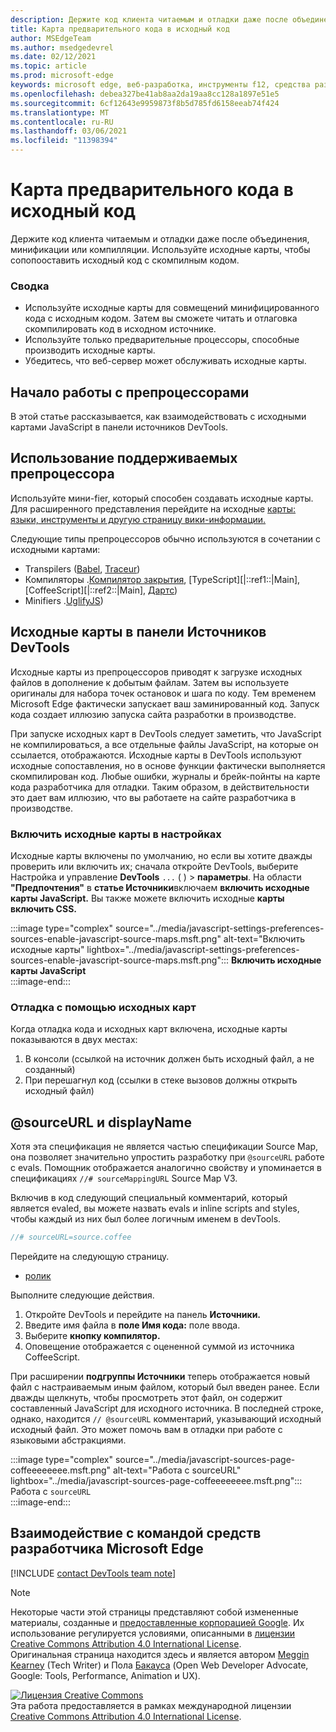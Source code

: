 ```yaml
---
description: Держите код клиента читаемым и отладки даже после объединения, минификации или компилляции.
title: Карта предварительного кода в исходный код
author: MSEdgeTeam
ms.author: msedgedevrel
ms.date: 02/12/2021
ms.topic: article
ms.prod: microsoft-edge
keywords: microsoft edge, веб-разработка, инструменты f12, средства разработчика
ms.openlocfilehash: debea327be41ab8aa2da19aa8cc128a1897e51e5
ms.sourcegitcommit: 6cf12643e9959873f8b5d785fd6158eeab74f424
ms.translationtype: MT
ms.contentlocale: ru-RU
ms.lasthandoff: 03/06/2021
ms.locfileid: "11398394"
---
```

<!-- Copyright Meggin Kearney and Paul Bakaus

   Licensed under the Apache License, Version 2.0 (the "License");
   you may not use this file except in compliance with the License.
   You may obtain a copy of the License at

       https://www.apache.org/licenses/LICENSE-2.0

   Unless required by applicable law or agreed to in writing, software
   distributed under the License is distributed on an "AS IS" BASIS,
   WITHOUT WARRANTIES OR CONDITIONS OF ANY KIND, either express or implied.
   See the License for the specific language governing permissions and
   limitations under the License.  -->  

# <a name="map-preprocessed-code-to-source-code"></a>Карта предварительного кода в исходный код  

Держите код клиента читаемым и отладки даже после объединения, минификации или компилляции.  Используйте исходные карты, чтобы сопопооставить исходный код с скомпилным кодом.  

### <a name="summary"></a>Сводка  

*   Используйте исходные карты для совмещений минифицированного кода с исходным кодом.  Затем вы сможете читать и отлаговка скомпилировать код в исходном источнике.  
*   Используйте только предварительные процессоры, способные производить исходные карты.  
*   Убедитесь, что веб-сервер может обслуживать исходные карты.  
    
<!--todo: add link to preprocessors capable of producing Source Maps when section is available -->  
<!--[]: /web/tools/setup/setup-preprocessors?#supported_preprocessors ""  -->  

## <a name="get-started-with-preprocessors"></a>Начало работы с препроцессорами  

В этой статье рассказывается, как взаимодействовать с исходными картами JavaScript в панели источников DevTools.  <!--For a first overview of what preprocessors are, how each may help, and how Source Maps work; navigate to Set Up CSS & JS Preprocessors.  -->  

<!--todo: add link to Set Up CSS & JS Preprocessors when section is available -->  
<!--[]: /web/tools/setup/setup-preprocessors#debugging-and-editing-preprocessed-content ""  -->  

## <a name="use-a-supported-preprocessor"></a>Использование поддерживаемых препроцессора  

Используйте мини-fier, который способен создавать исходные карты.  <!--For the most popular options, navigate to preprocessor support section.  -->  Для расширенного представления перейдите на исходные [карты: языки, инструменты и другую страницу вики-информации.][GitHubWikiSourceMapsLanguagesTools]  

<!--todo: add link to display the preprocessor support section when section is available -->  
<!--[]: /web/tools/setup/setup-preprocessors?#supported_preprocessors ""  -->  

Следующие типы препроцессоров обычно используются в сочетании с исходными картами:  

*   Transpilers \([Babel][BabelJS], [Traceur][GitHubWikiGoogleTraceurCompiler]\)  
*   Компиляторы \.[Компилятор закрытия][GitHubGoogleClosureCompiler], [TypeScript][|::ref1::|Main], [CoffeeScript][|::ref2::|Main], [Дартс][DartMain]\)  
*   Minifiers \.[UglifyJS][GitHubMishooUglifyJS]\)  
    
## <a name="source-maps-in-devtools-sources-panel"></a>Исходные карты в панели Источников DevTools  

Исходные карты из препроцессоров приводят к загрузке исходных файлов в дополнение к добытым файлам.  Затем вы используете оригиналы для набора точек остановок и шага по коду.  Тем временем Microsoft Edge фактически запускает ваш заминированный код.  Запуск кода создает иллюзию запуска сайта разработки в производстве.  

При запуске исходных карт в DevTools следует заметить, что JavaScript не компилироваться, а все отдельные файлы JavaScript, на которые он ссылается, отображаются.  Исходные карты в DevTools используют исходные сопоставления, но в основе функции фактически выполняется скомпилирован код.  Любые ошибки, журналы и брейк-пойнты на карте кода разработчика для отладки.  Таким образом, в действительности это дает вам иллюзию, что вы работаете на сайте разработчика в производстве.  

### <a name="enable-source-maps-in-settings"></a>Включить исходные карты в настройках  

Исходные карты включены по умолчанию<!-- \(as of Microsoft Edge 39\)-->, но если вы хотите дважды проверить или включить их; сначала откройте DevTools, выберите Настройка и управление **DevTools** `...` \( \) > **параметры**.  На области **"Предпочтения"** в **статье Источники**включаем **включить исходные карты JavaScript.**  Вы также можете включить исходные **карты включить CSS.**  

:::image type="complex" source="../media/javascript-settings-preferences-sources-enable-javascript-source-maps.msft.png" alt-text="Включить исходные карты" lightbox="../media/javascript-settings-preferences-sources-enable-javascript-source-maps.msft.png":::
   **Включить исходные карты JavaScript**  
:::image-end:::  

### <a name="debugging-with-source-maps"></a>Отладка с помощью исходных карт  

Когда отладка кода и исходных карт включена, исходные карты показываются в двух местах:  

1.  В консоли \(ссылкой на источник должен быть исходный файл, а не созданный\)  
1.  При перешагнул код \(ссылки в стеке вызовов должны открыть исходный файл\)  
    
<!--todo: add link to debugging your code when section is available -->  
<!--[DebugBreakpointsStepCode]: ../debug/breakpoints/step-code.md ""  -->  

## <a name="sourceurl-and-displayname"></a>@sourceURL и displayName  

Хотя эта спецификация не является частью спецификации Source Map, она позволяет значительно упростить разработку при `@sourceURL` работе с evals.  Помощник отображается аналогично свойству и упоминается в спецификациях `//# sourceMappingURL` Source Map V3.  

Включив в код следующий специальный комментарий, который является evaled, вы можете назвать evals и inline scripts and styles, чтобы каждый из них был более логичным именем в devTools.  

```javascript
//# sourceURL=source.coffee
```  

Перейдите на следующую страницу.  

*   [ролик][CssNinjaDemoSourceMapping]

Выполните следующие действия.  

1.  Откройте DevTools и перейдите на панель **Источники.**  
1.  Введите имя файла в **поле Имя кода:** поле ввода.  
1.  Выберите **кнопку компилятор.**  
1.  Оповещение отображается с оцененной суммой из источника CoffeeScript.  
    
При расширении **подгруппы Источники** теперь отображается новый файл с настраиваемым иным файлом, который был введен ранее.  Если дважды щелкнуть, чтобы просмотреть этот файл, он содержит составленный JavaScript для исходного источника.  В последней строке, однако, находится `// @sourceURL` комментарий, указывающий исходный исходный файл.  Это может помочь вам в отладки при работе с языковыми абстракциями.  

:::image type="complex" source="../media/javascript-sources-page-coffeeeeeeee.msft.png" alt-text="Работа с sourceURL" lightbox="../media/javascript-sources-page-coffeeeeeeee.msft.png":::
   Работа с `sourceURL`  
:::image-end:::  

## <a name="getting-in-touch-with-the-microsoft-edge-devtools-team"></a>Взаимодействие с командой средств разработчика Microsoft Edge

[!INCLUDE [contact DevTools team note](../includes/contact-devtools-team-note.md)]  

<!-- links -->  

[BabelJS]: https://babeljs.io "Babel — компилятор JavaScript"  

[CoffeeScriptMain]: https://coffeescript.org "CoffeeScript"  

[CssNinjaDemoSourceMapping]: https://www.thecssninja.com/demo/source_mapping/compile.html "Простой пример именования eval //# sourceURL"  

[DartMain]: https://www.dartlang.org "Дартс язык программирования"  

[GitHubGoogleClosureCompiler]: https://github.com/google/closure-compiler "google/closure-compiler | GitHub"  

[GitHubMishooUglifyJS]: https://github.com/mishoo/UglifyJS "mishoo/UglifyJS | GitHub"  

[GitHubWikiSourceMapsLanguagesTools]: https://github.com/ryanseddon/source-map/wiki/Source-maps:-languages,-tools-and-other-info "Исходные карты: языки, инструменты и другие | Вики GitHub"  

[GitHubWikiGoogleTraceurCompiler]: https://github.com/google/traceur-compiler/wiki/Getting-Started "Начало работы — google/traceur-compiler | Вики GitHub"  

[TypeScriptMain]: https://www.typescriptlang.org "TypeScript"  

> [!NOTE]
> Некоторые части этой страницы представляют собой измененные материалы, созданные и [предоставленные корпорацией Google][GoogleSitePolicies]. Их использование регулируется условиями, описанными в [лицензии Creative Commons Attribution 4.0 International License][CCA4IL].  
> Оригинальная страница [](https://developers.google.com/web/tools/chrome-devtools/javascript/source-maps) находится здесь и является автором [Meggin Kearney][MegginKearney] \(Tech Writer\) и Пола [Бакауса][PaulBakaus] \(Open Web Developer Advocate, Google: Tools, Performance, Animation и UX\).  

[![Лицензия Creative Commons][CCby4Image]][CCA4IL]  
Эта работа предоставляется в рамках международной лицензии [Creative Commons Attribution 4.0 International License][CCA4IL].  

[CCA4IL]: https://creativecommons.org/licenses/by/4.0  
[CCby4Image]: https://i.creativecommons.org/l/by/4.0/88x31.png  
[GoogleSitePolicies]: https://developers.google.com/terms/site-policies  
[KayceBasques]: https://developers.google.com/web/resources/contributors/kaycebasques  
[MegginKearney]: https://developers.google.com/web/resources/contributors/megginkearney  
[PaulBakaus]: https://developers.google.com/web/resources/contributors/pbakaus  

